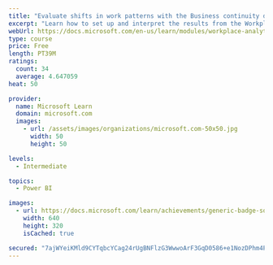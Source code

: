 ```yaml
---
title: "Evaluate shifts in work patterns with the Business continuity dashboard in Microsoft Workplace Analytics"
excerpt: "Learn how to set up and interpret the results from the Workplace Analytics Power BI Business continuity dashboard. Generate insights from the behavioral data to help navigate shifts in employee and team work patterns."
webUrl: https://docs.microsoft.com/en-us/learn/modules/workplace-analytics-business-continuity/
type: course
price: Free
length: PT39M
ratings:
  count: 34
  average: 4.647059
heat: 50

provider:
  name: Microsoft Learn
  domain: microsoft.com
  images:
    - url: /assets/images/organizations/microsoft.com-50x50.jpg
      width: 50
      height: 50

levels:
  - Intermediate

topics:
  - Power BI

images:
  - url: https://docs.microsoft.com/learn/achievements/generic-badge-social.png
    width: 640
    height: 320
    isCached: true

secured: "7ajWYeiKMld9CYTqbcYCag24rUgBNFlzG3WwwoArF3GqD0586+e1NozDPhm4PKsVf/zmwWDeWa+mD2AoddhGVPnMUUTD9gNmVzmuBF3YWTKRKQi1vFJrSfJagfonZcWvqufAt8/7g4esl7v/tb0NO6BxOXZ45JcE1swvEGLR+U/v8aw+W7MAaCK66KW4ypbqVlm7eQz4I/IOzR3TrKQ3V9ccrsAO8ymqtw9tJscqs16s4tiNxw/qljky0lJMk8qEQtov6ZQeS9wXe3KRsN/rsYeh6NYKlHD9RL/E4uUPFJqsZTd48UifnLuQfZAo3SBPorG8JnpfOpFV45zmHHtbVERvZbCF8P/vQj+46w+C9MPXYYXKaHiG14D8YQ3wdHj/NBsbeR0b07KZs9RIJ2TBiKhItI3vyW/6SQ51hV3eCFo=;bSMxlDP8Kb0zrnEMfMe8tw=="
---
```


